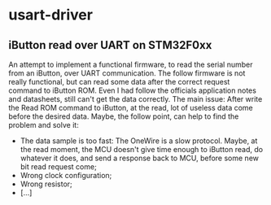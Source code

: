 # usart-driver

## iButton read over UART on STM32F0xx

An attempt to implement a functional firmware, to read the serial number from an iButton, over UART communication. 
The follow firmware is not really functional, but can read some data after the correct request command to iButton ROM. Even I  had follow the officials application notes and datasheets, still can't get the data correctly.
The main issue: After write the Read ROM command to iButton, at the read, lot of useless data come before the desired data. 
Maybe, the follow point,  can help to find the problem and solve it:

* The data sample is too fast: The OneWire is a slow protocol. Maybe, at the read moment, the MCU doesn't give time enough to iButton read, do whatever it does, and send a response back to MCU, before some new bit read request come;
* Wrong clock configuration;
* Wrong resistor;
* [...]
